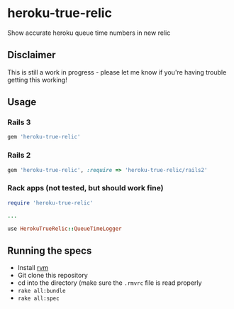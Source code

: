 heroku-true-relic
=================
Show accurate heroku queue time numbers in new relic

## Disclaimer

This is still a work in progress - please let me know if you're having trouble getting this working!

## Usage

### Rails 3
```ruby
gem 'heroku-true-relic'
```

### Rails 2

```ruby
gem 'heroku-true-relic', :require => 'heroku-true-relic/rails2'
```


### Rack apps (not tested, but should work fine)

```ruby
require 'heroku-true-relic'

...

use HerokuTrueRelic::QueueTimeLogger
```

## Running the specs

* Install [rvm](http://rvm.io)
* Git clone this repository
* cd into the directory (make sure the `.rmvrc` file is read properly
* `rake all:bundle`
* `rake all:spec`
